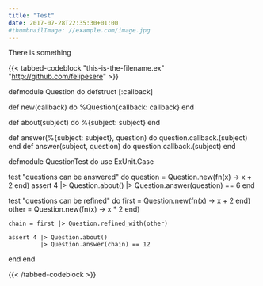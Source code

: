 ```yaml
---
title: "Test"
date: 2017-07-28T22:35:30+01:00
#thumbnailImage: //example.com/image.jpg
---
```


There is something

<!--more-->

{{< tabbed-codeblock "this-is-the-filename.ex" "http://github.com/felipesere" >}}
 <!-- tab elixir -->
defmodule Question do
  defstruct [:callback]

  def new(callback) do
    %Question{callback: callback}
  end

  def about(subject) do
    %{subject: subject}
  end

  def answer(%{subject: subject}, question) do
    question.callback.(subject)
  end
  def answer(subject, question) do
    question.callback.(subject)
  end
<!-- endtab -->
<!-- tab test -->
defmodule QuestionTest do
  use ExUnit.Case

  test "questions can be answered" do
    question = Question.new(fn(x) -> x + 2 end)
    assert 4
           |> Question.about()
           |> Question.answer(question) == 6
  end

  test "questions can be refined" do
    first = Question.new(fn(x) -> x + 2 end)
    other = Question.new(fn(x) -> x * 2 end)

    chain = first |> Question.refined_with(other)

    assert 4 |> Question.about()
             |> Question.answer(chain) == 12
  end
end
 <!-- endtab -->
{{< /tabbed-codeblock >}}
